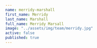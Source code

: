 ```yaml
---
name: merridy-marshall
first_name: Merridy
last_name: Marshall
full_name: Merridy Marsall
image: "../assets/img/team/merridy.jpg"
active: false
published: true
---
```

